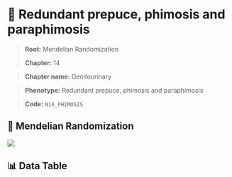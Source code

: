 # 🧪 Redundant prepuce, phimosis and paraphimosis

> **Root:** Mendelian Randomization

> **Chapter:** 14  

> **Chapter name:** Genitourinary

> **Phenotype:** Redundant prepuce, phimosis and paraphimosis  

> **Code:** `N14_PHIMOSIS`

## 🧬 Mendelian Randomization  

<img src="/MR/Figures/Forward/N14_PHIMOSIS.png"/>

## 📊 Data Table

<CsvTableMRF src="/MR/Data/Forward/N14_PHIMOSIS.csv"/>
